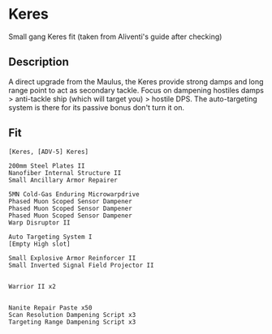 # Keres

Small gang Keres fit (taken from Aliventi's guide after checking)


## Description

A direct upgrade from the Maulus, the Keres provide strong damps and long range point to act as secondary
tackle. Focus on dampening hostiles damps > anti-tackle ship (which will target you) > hostile DPS.
The auto-targeting system is there for its passive bonus don't turn it on.

## Fit

```
[Keres, [ADV-5] Keres]

200mm Steel Plates II
Nanofiber Internal Structure II
Small Ancillary Armor Repairer

5MN Cold-Gas Enduring Microwarpdrive
Phased Muon Scoped Sensor Dampener
Phased Muon Scoped Sensor Dampener
Phased Muon Scoped Sensor Dampener
Warp Disruptor II

Auto Targeting System I
[Empty High slot]

Small Explosive Armor Reinforcer II
Small Inverted Signal Field Projector II


Warrior II x2


Nanite Repair Paste x50
Scan Resolution Dampening Script x3
Targeting Range Dampening Script x3
```